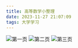 ```yaml
---
title: 高等数学小整理
date: 2023-11-27 21:07:09
tags: 大学学习
---
```


![第一页](/img/page1.png)
![第二页](/img/page2.png)
![第三页](/img/page3.png)
